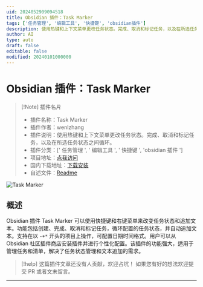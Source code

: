 ```yaml
---
uid: 2024052909094518
title: Obsidian 插件：Task Marker
tags: ['任务管理', '编辑工具', '快捷键', 'obsidian插件']
description: 使用热键和上下文菜单更改任务状态。完成、取消和标记任务，以及在所选任务状态之间循环。
author: AI
type: auto
draft: false
editable: false
modified: 20240101000000
---
```


# Obsidian 插件：Task Marker

> [!Note] 插件名片
> - 插件名称：Task Marker
> - 插件作者：wenlzhang
> - 插件说明：使用热键和上下文菜单更改任务状态。完成、取消和标记任务，以及在所选任务状态之间循环。
> - 插件分类：[' 任务管理 ', ' 编辑工具 ', ' 快捷键 ', 'obsidian 插件 ']
> - 项目地址：[点我访问](https://github.com/wenlzhang/obsidian-task-marker)
> - 国内下载地址：[下载安装](https://pkmer.cn/products/plugin/pluginMarket/?obsidian-task-marker)
> - 自述文件：[Readme](https://ghproxy.net/https://raw.githubusercontent.com/wenlzhang/obsidian-task-marker/main/README.md)

![Task Marker](https://cdn.pkmer.cn/covers/obsidian-task-marker_new.gif!pkmer)

## 概述

Obsidian 插件 Task Marker 可以使用快捷键和右键菜单来改变任务状态和追加文本。功能包括创建、完成、取消和标记任务，循环配置的任务状态，并自动追加文本。支持在以 `-+*` 开头的项目上操作，可配置日期时间格式。用户可以从 Obsidian 社区插件商店安装插件并进行个性化配置。该插件的功能强大，适用于管理任务和清单，解决了任务状态管理和文本追加的需求。

> [!help]
> 这篇插件文章还没有人贡献，欢迎占坑！
> 如果您有好的想法欢迎提交 PR 或者文末留言。

---



